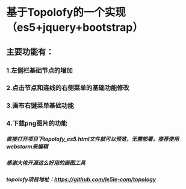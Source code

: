 # 基于Topolofy的一个实现（es5+jquery+bootstrap）
## 主要功能有：
### 1.左侧栏基础节点的增加
### 2.点击节点和连线的右侧菜单的基础功能修改
### 3.画布右键菜单基础功能
### 4.下载png图片的功能

##### 直接打开项目下topolofy_es5.html文件就可以预览，无需部署，推荐使用webstorm来编辑
##### 感谢大佬开源这么好用的画图工具
##### topolofy项目地址：https://github.com/le5le-com/topology
